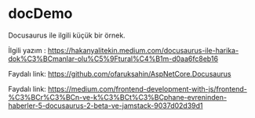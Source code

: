 # docDemo

Docusaurus ile ilgili küçük bir örnek.

İlgili yazım :
https://hakanyalitekin.medium.com/docusaurus-ile-harika-dok%C3%BCmanlar-olu%C5%9Ftural%C4%B1m-d0aa6fc8eb16

Faydalı link: https://github.com/ofaruksahin/AspNetCore.Docusaurus

Faydalı link: https://medium.com/frontend-development-with-js/frontend-%C3%BCr%C3%BCn-ve-k%C3%BCt%C3%BCphane-evreninden-haberler-5-docusaurus-2-beta-ve-jamstack-9037d02d39d1
